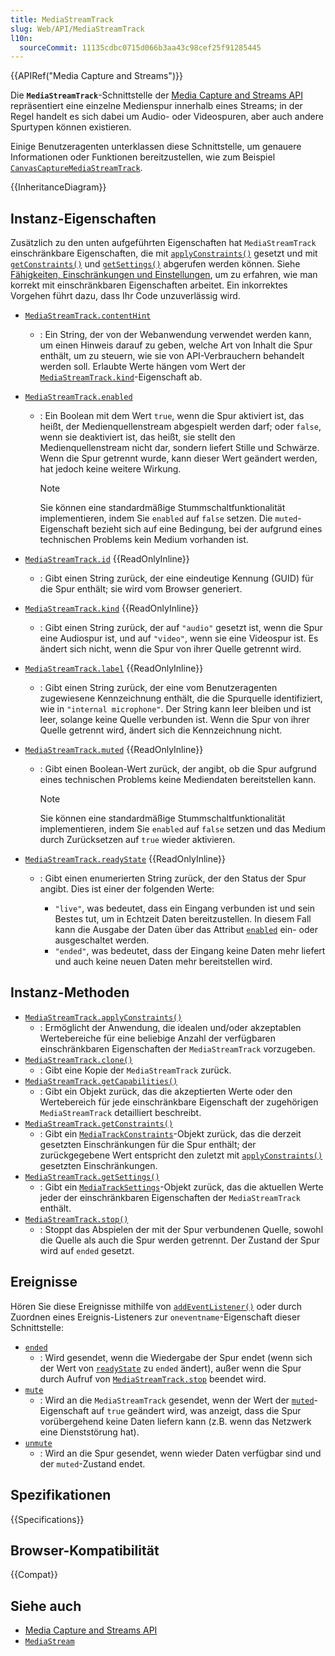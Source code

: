 ```yaml
---
title: MediaStreamTrack
slug: Web/API/MediaStreamTrack
l10n:
  sourceCommit: 11135cdbc0715d066b3aa43c98cef25f91285445
---
```


{{APIRef("Media Capture and Streams")}}

Die **`MediaStreamTrack`**-Schnittstelle der [Media Capture and Streams API](/de/docs/Web/API/Media_Capture_and_Streams_API) repräsentiert eine einzelne Medienspur innerhalb eines Streams; in der Regel handelt es sich dabei um Audio- oder Videospuren, aber auch andere Spurtypen können existieren.

Einige Benutzeragenten unterklassen diese Schnittstelle, um genauere Informationen oder Funktionen bereitzustellen, wie zum Beispiel [`CanvasCaptureMediaStreamTrack`](/de/docs/Web/API/CanvasCaptureMediaStreamTrack).

{{InheritanceDiagram}}

## Instanz-Eigenschaften

Zusätzlich zu den unten aufgeführten Eigenschaften hat `MediaStreamTrack` einschränkbare Eigenschaften, die mit [`applyConstraints()`](/de/docs/Web/API/MediaStreamTrack/applyConstraints) gesetzt und mit [`getConstraints()`](/de/docs/Web/API/MediaStreamTrack/getConstraints) und [`getSettings()`](/de/docs/Web/API/MediaStreamTrack/getSettings) abgerufen werden können. Siehe [Fähigkeiten, Einschränkungen und Einstellungen](/de/docs/Web/API/Media_Capture_and_Streams_API/Constraints), um zu erfahren, wie man korrekt mit einschränkbaren Eigenschaften arbeitet. Ein inkorrektes Vorgehen führt dazu, dass Ihr Code unzuverlässig wird.

- [`MediaStreamTrack.contentHint`](/de/docs/Web/API/MediaStreamTrack/contentHint)
  - : Ein String, der von der Webanwendung verwendet werden kann, um einen Hinweis darauf zu geben, welche Art von Inhalt die Spur enthält, um zu steuern, wie sie von API-Verbrauchern behandelt werden soll. Erlaubte Werte hängen vom Wert der [`MediaStreamTrack.kind`](/de/docs/Web/API/MediaStreamTrack/kind)-Eigenschaft ab.
- [`MediaStreamTrack.enabled`](/de/docs/Web/API/MediaStreamTrack/enabled)

  - : Ein Boolean mit dem Wert `true`, wenn die Spur aktiviert ist, das heißt, der Medienquellenstream abgespielt werden darf; oder `false`, wenn sie deaktiviert ist, das heißt, sie stellt den Medienquellenstream nicht dar, sondern liefert Stille und Schwärze. Wenn die Spur getrennt wurde, kann dieser Wert geändert werden, hat jedoch keine weitere Wirkung.

    > [!NOTE]
    > Sie können eine standardmäßige Stummschaltfunktionalität implementieren, indem Sie `enabled` auf `false` setzen. Die `muted`-Eigenschaft bezieht sich auf eine Bedingung, bei der aufgrund eines technischen Problems kein Medium vorhanden ist.

- [`MediaStreamTrack.id`](/de/docs/Web/API/MediaStreamTrack/id) {{ReadOnlyInline}}
  - : Gibt einen String zurück, der eine eindeutige Kennung (GUID) für die Spur enthält; sie wird vom Browser generiert.
- [`MediaStreamTrack.kind`](/de/docs/Web/API/MediaStreamTrack/kind) {{ReadOnlyInline}}
  - : Gibt einen String zurück, der auf `"audio"` gesetzt ist, wenn die Spur eine Audiospur ist, und auf `"video"`, wenn sie eine Videospur ist. Es ändert sich nicht, wenn die Spur von ihrer Quelle getrennt wird.
- [`MediaStreamTrack.label`](/de/docs/Web/API/MediaStreamTrack/label) {{ReadOnlyInline}}
  - : Gibt einen String zurück, der eine vom Benutzeragenten zugewiesene Kennzeichnung enthält, die die Spurquelle identifiziert, wie in `"internal microphone"`. Der String kann leer bleiben und ist leer, solange keine Quelle verbunden ist. Wenn die Spur von ihrer Quelle getrennt wird, ändert sich die Kennzeichnung nicht.
- [`MediaStreamTrack.muted`](/de/docs/Web/API/MediaStreamTrack/muted) {{ReadOnlyInline}}

  - : Gibt einen Boolean-Wert zurück, der angibt, ob die Spur aufgrund eines technischen Problems keine Mediendaten bereitstellen kann.

    > [!NOTE]
    > Sie können eine standardmäßige Stummschaltfunktionalität implementieren, indem Sie `enabled` auf `false` setzen und das Medium durch Zurücksetzen auf `true` wieder aktivieren.

- [`MediaStreamTrack.readyState`](/de/docs/Web/API/MediaStreamTrack/readyState) {{ReadOnlyInline}}

  - : Gibt einen enumerierten String zurück, der den Status der Spur angibt. Dies ist einer der folgenden Werte:

    - `"live"`, was bedeutet, dass ein Eingang verbunden ist und sein Bestes tut, um in Echtzeit Daten bereitzustellen. In diesem Fall kann die Ausgabe der Daten über das Attribut [`enabled`](/de/docs/Web/API/MediaStreamTrack/enabled) ein- oder ausgeschaltet werden.
    - `"ended"`, was bedeutet, dass der Eingang keine Daten mehr liefert und auch keine neuen Daten mehr bereitstellen wird.

## Instanz-Methoden

- [`MediaStreamTrack.applyConstraints()`](/de/docs/Web/API/MediaStreamTrack/applyConstraints)
  - : Ermöglicht der Anwendung, die idealen und/oder akzeptablen Wertebereiche für eine beliebige Anzahl der verfügbaren einschränkbaren Eigenschaften der `MediaStreamTrack` vorzugeben.
- [`MediaStreamTrack.clone()`](/de/docs/Web/API/MediaStreamTrack/clone)
  - : Gibt eine Kopie der `MediaStreamTrack` zurück.
- [`MediaStreamTrack.getCapabilities()`](/de/docs/Web/API/MediaStreamTrack/getCapabilities)
  - : Gibt ein Objekt zurück, das die akzeptierten Werte oder den Wertebereich für jede einschränkbare Eigenschaft der zugehörigen `MediaStreamTrack` detailliert beschreibt.
- [`MediaStreamTrack.getConstraints()`](/de/docs/Web/API/MediaStreamTrack/getConstraints)
  - : Gibt ein [`MediaTrackConstraints`](/de/docs/Web/API/MediaTrackConstraints)-Objekt zurück, das die derzeit gesetzten Einschränkungen für die Spur enthält; der zurückgegebene Wert entspricht den zuletzt mit [`applyConstraints()`](/de/docs/Web/API/MediaStreamTrack/applyConstraints) gesetzten Einschränkungen.
- [`MediaStreamTrack.getSettings()`](/de/docs/Web/API/MediaStreamTrack/getSettings)
  - : Gibt ein [`MediaTrackSettings`](/de/docs/Web/API/MediaTrackSettings)-Objekt zurück, das die aktuellen Werte jeder der einschränkbaren Eigenschaften der `MediaStreamTrack` enthält.
- [`MediaStreamTrack.stop()`](/de/docs/Web/API/MediaStreamTrack/stop)
  - : Stoppt das Abspielen der mit der Spur verbundenen Quelle, sowohl die Quelle als auch die Spur werden getrennt. Der Zustand der Spur wird auf `ended` gesetzt.

## Ereignisse

Hören Sie diese Ereignisse mithilfe von [`addEventListener()`](/de/docs/Web/API/EventTarget/addEventListener) oder durch Zuordnen eines Ereignis-Listeners zur `oneventname`-Eigenschaft dieser Schnittstelle:

- [`ended`](/de/docs/Web/API/MediaStreamTrack/ended_event)
  - : Wird gesendet, wenn die Wiedergabe der Spur endet (wenn sich der Wert von [`readyState`](/de/docs/Web/API/MediaStreamTrack/readyState) zu `ended` ändert), außer wenn die Spur durch Aufruf von [`MediaStreamTrack.stop`](/de/docs/Web/API/MediaStreamTrack/stop) beendet wird.
- [`mute`](/de/docs/Web/API/MediaStreamTrack/mute_event)
  - : Wird an die `MediaStreamTrack` gesendet, wenn der Wert der [`muted`](/de/docs/Web/API/MediaStreamTrack/muted)-Eigenschaft auf `true` geändert wird, was anzeigt, dass die Spur vorübergehend keine Daten liefern kann (z.B. wenn das Netzwerk eine Dienststörung hat).
- [`unmute`](/de/docs/Web/API/MediaStreamTrack/unmute_event)
  - : Wird an die Spur gesendet, wenn wieder Daten verfügbar sind und der `muted`-Zustand endet.

## Spezifikationen

{{Specifications}}

## Browser-Kompatibilität

{{Compat}}

## Siehe auch

- [Media Capture and Streams API](/de/docs/Web/API/Media_Capture_and_Streams_API)
- [`MediaStream`](/de/docs/Web/API/MediaStream)

